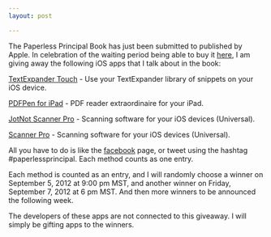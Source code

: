 ```yaml
---
layout: post

---
```

The Paperless Principal Book has just been submitted to published by Apple. In celebration of the waiting period being able to buy it [here](http://itunes.apple.com/us/book/paperless-principal/id558201943?ls=1), I am giving away the following iOS apps that I talk about in the book:

​[TextExpander Touch​](http://itunes.apple.com/us/app/textexpander/id326180690?mt=8) \- Use your TextExpander library of snippets on your iOS device. 

[PDFPen for iPad​](http://itunes.apple.com/us/app/pdfpen/id490774625?mt=8) \- PDF reader extraordinaire for your iPad.

[JotNot Scanner Pro​](http://itunes.apple.com/us/app/jotnot-scanner-pro/id307868751?mt=8) \- Scanning software for your iOS devices (Universal).

[Scanner Pro](http://itunes.apple.com/us/app/scanner-pro-by-readdle/id333710667?mt=8) - Scanning software for your iOS devices (Universal).

All you have to do is like the [facebook](http://facebook.com/paperlessprincipal) page, or tweet using the hashtag #paperlessprincipal. ​Each method counts as one entry.

​Each method is counted as an entry, and I will randomly choose a winner on September 5, 2012 at 9:00 pm MST, and another winner on Friday, September 7, 2012 at 6 pm MST. And then more winners to be announced the following week.

​The developers of these apps are not connected to this giveaway. I will simply be gifting apps to the winners.